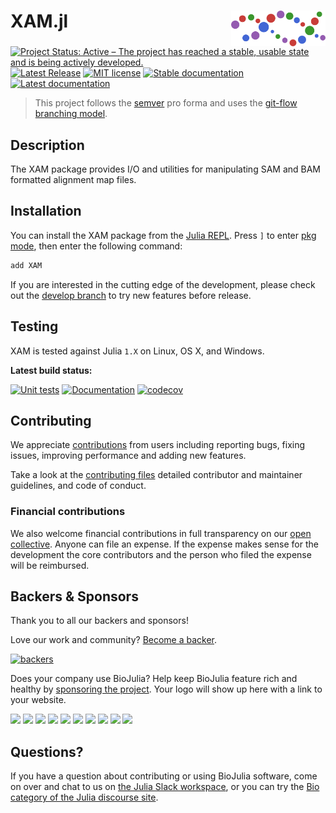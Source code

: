 # <img src="./docs/src/assets/logo.svg" width="30%" align="right" /> XAM.jl

[![Project Status: Active – The project has reached a stable, usable state and is being actively developed.](https://www.repostatus.org/badges/latest/active.svg)](https://www.repostatus.org/#active)
[![Latest Release](https://img.shields.io/github/release/BioJulia/XAM.jl.svg)](https://github.com/BioJulia/XAM.jl/releases/latest)
[![MIT license](https://img.shields.io/badge/license-MIT-green.svg)](https://github.com/BioJulia/XAM.jl/blob/master/LICENSE)
[![Stable documentation](https://img.shields.io/badge/docs-stable-blue.svg)](https://biojulia.github.io/XAM.jl/stable)
[![Latest documentation](https://img.shields.io/badge/docs-dev-blue.svg)](https://biojulia.github.io/XAM.jl/dev/)

> This project follows the [semver](http://semver.org) pro forma and uses the [git-flow branching model](https://nvie.com/posts/a-successful-git-branching-model/ "original
blog post").

## Description
The XAM package provides I/O and utilities for manipulating SAM and BAM formatted alignment map files.

## Installation
You can install the XAM package from the [Julia REPL](https://docs.julialang.org/en/v1/manual/getting-started/).
Press `]` to enter [pkg mode](https://docs.julialang.org/en/v1/stdlib/Pkg/), then enter the following command:
```julia
add XAM
```

If you are interested in the cutting edge of the development, please check out the [develop branch](https://github.com/BioJulia/XAM.jl/tree/develop) to try new features before release.

## Testing
XAM is tested against Julia `1.X` on Linux, OS X, and Windows.

**Latest build status:**

[![Unit tests](https://github.com/BioJulia/XAM.jl/workflows/Unit%20tests/badge.svg?branch=master)](https://github.com/BioJulia/XAM.jl/actions?query=workflow%3A%22Unit+tests%22+branch%3Amaster)
[![Documentation](https://github.com/BioJulia/XAM.jl/workflows/Documentation/badge.svg?branch=master)](https://github.com/BioJulia/XAM.jl/actions?query=workflow%3ADocumentation+branch%3Amaster)
[![codecov](https://codecov.io/gh/BioJulia/XAM.jl/branch/master/graph/badge.svg)](https://codecov.io/gh/BioJulia/XAM.jl)

## Contributing
We appreciate [contributions](https://github.com/BioJulia/XAM.jl/graphs/contributors) from users including reporting bugs, fixing issues, improving performance and adding new features.

Take a look at the [contributing files](https://github.com/BioJulia/Contributing) detailed contributor and maintainer guidelines, and code of conduct.

### Financial contributions
We also welcome financial contributions in full transparency on our [open collective](https://opencollective.com/biojulia).
Anyone can file an expense.
If the expense makes sense for the development the core contributors and the person who filed the expense will be reimbursed.


## Backers & Sponsors
Thank you to all our backers and sponsors!

Love our work and community? [Become a backer](https://opencollective.com/biojulia#backer).

[![backers](https://opencollective.com/biojulia/backers.svg?width=890)](https://opencollective.com/biojulia#backers)

Does your company use BioJulia?
Help keep BioJulia feature rich and healthy by [sponsoring the project](https://opencollective.com/biojulia#sponsor).
Your logo will show up here with a link to your website.

[![](https://opencollective.com/biojulia/sponsor/0/avatar.svg)](https://opencollective.com/biojulia/sponsor/0/website)
[![](https://opencollective.com/biojulia/sponsor/1/avatar.svg)](https://opencollective.com/biojulia/sponsor/1/website)
[![](https://opencollective.com/biojulia/sponsor/2/avatar.svg)](https://opencollective.com/biojulia/sponsor/2/website)
[![](https://opencollective.com/biojulia/sponsor/3/avatar.svg)](https://opencollective.com/biojulia/sponsor/3/website)
[![](https://opencollective.com/biojulia/sponsor/4/avatar.svg)](https://opencollective.com/biojulia/sponsor/4/website)
[![](https://opencollective.com/biojulia/sponsor/5/avatar.svg)](https://opencollective.com/biojulia/sponsor/5/website)
[![](https://opencollective.com/biojulia/sponsor/6/avatar.svg)](https://opencollective.com/biojulia/sponsor/6/website)
[![](https://opencollective.com/biojulia/sponsor/7/avatar.svg)](https://opencollective.com/biojulia/sponsor/7/website)
[![](https://opencollective.com/biojulia/sponsor/8/avatar.svg)](https://opencollective.com/biojulia/sponsor/8/website)
[![](https://opencollective.com/biojulia/sponsor/9/avatar.svg)](https://opencollective.com/biojulia/sponsor/9/website)


## Questions?
If you have a question about contributing or using BioJulia software, come on over and chat to us on [the Julia Slack workspace](https://julialang.org/slack/), or you can try the [Bio category of the Julia discourse site](https://discourse.julialang.org/c/domain/bio).
